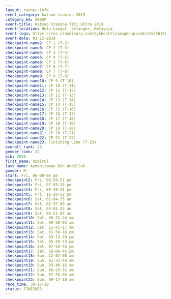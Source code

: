 ```yaml
---
layout: runner-info 
event_category: katsuo-stamina-2019 
category_km: 200KM 
event-title: Katsuo Stamina Titi Ultra 2019 
event-location: Hulu Langat, Selangor, Malaysia 
event-logo: https://res.cloudinary.com/dykbosktl/image/upload/v1573614825/Logo/Logo_p7ft6n.png
event-date: 03-15-2019 
checkpoint-name2: CP 1 (T-2) 
checkpoint-name3: CP 2 (T-3) 
checkpoint-name4: CP 3 (T-4) 
checkpoint-name5: CP 4 (T-5) 
checkpoint-name6: CP 5 (T-6) 
checkpoint-name7: CP 6 (T-7) 
checkpoint-name8: CP 7 (T-8) 
checkpoint-name9: CP 8 (T-9) 
checkpoint-name10: CP 9 (T-10) 
checkpoint-name11: CP 10 (T-11) 
checkpoint-name12: CP 11 (T-12) 
checkpoint-name13: CP 12 (T-13) 
checkpoint-name14: CP 13 (T-14) 
checkpoint-name15: CP 14 (T-15) 
checkpoint-name16: CP 15 (T-16) 
checkpoint-name17: CP 16 (T-17) 
checkpoint-name18: CP 17 (T-18) 
checkpoint-name19: CP 18 (T-19) 
checkpoint-name20: CP 19 (T-20) 
checkpoint-name21: CP 20 (T-21) 
checkpoint-name22: CP 21 (T-22) 
checkpoint-name23: Finishing Line (T-23) 
overall_rank: 25
gender_rank: 22
bib: 2050
first_name: Azairul
last_name: Azmanizaman Bin Abdollah
gender: M
start: Fri, 06-00-00 pm
checkpoint2: Fri, 06-59-51 pm
checkpoint3: Fri, 07-55-26 pm
checkpoint4: Fri, 09-39-21 pm
checkpoint5: Fri, 11-20-52 pm
checkpoint6: Sat, 01-04-35 am
checkpoint7: Sat, 02-37-09 am
checkpoint8: Sat, 04-01-35 am
checkpoint9: Sat, 06-21-04 am
checkpoint10: Sat, 08-31-24 am
checkpoint11: Sat, 09-58-03 am
checkpoint12: Sat, 11-41-17 am
checkpoint13: Sat, 01-50-16 pm
checkpoint14: Sat, 03-13-29 pm
checkpoint15: Sat, 05-39-53 pm
checkpoint16: Sat, 07-52-45 pm
checkpoint17: Sat, 10-06-46 pm
checkpoint18: Sun, 12-02-08 am
checkpoint19: Sun, 01-33-48 am
checkpoint20: Sun, 03-46-16 am
checkpoint21: Sun, 06-23-32 am
checkpoint22: Sun, 07-35-05 am
checkpoint23: Sun, 09-17-18 am
race_time: 39-17-18
status: FINISHER
---
```

